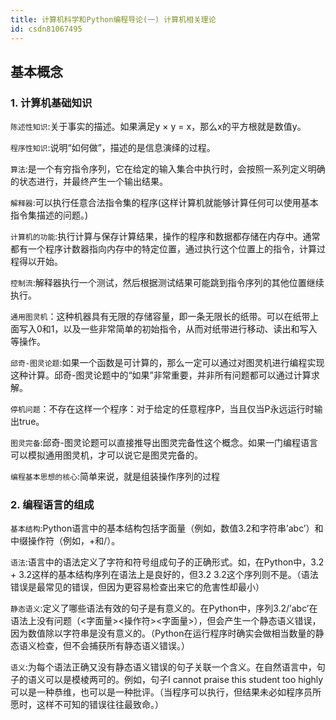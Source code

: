 ```yaml
---
title: 计算机科学和Python编程导论(一) 计算机相关理论
id: csdn81067495
---
```


## 基本概念

### 1\. 计算机基础知识

`陈述性知识`:关于事实的描述。如果满足y × y = x，那么x的平方根就是数值y。

`程序性知识`:说明“如何做”，描述的是信息演绎的过程。

`算法`:是一个有穷指令序列，它在给定的输入集合中执行时，会按照一系列定义明确的状态进行，并最终产生一个输出结果。

`解释器`:可以执行任意合法指令集的程序(这样计算机就能够计算任何可以使用基本指令集描述的问题。)

`计算机的功能`:执行计算与保存计算结果，操作的程序和数据都存储在内存中。通常都有一个程序计数器指向内存中的特定位置，通过执行这个位置上的指令，计算过程得以开始。

`控制流`:解释器执行一个测试，然后根据测试结果可能跳到指令序列的其他位置继续执行。

`通用图灵机`：这种机器具有无限的存储容量，即一条无限长的纸带。可以在纸带上面写入0和1，以及一些非常简单的初始指令，从而对纸带进行移动、读出和写入等操作。

`邱奇-图灵论题`:如果一个函数是可计算的，那么一定可以通过对图灵机进行编程实现这种计算。邱奇-图灵论题中的“如果”非常重要，并非所有问题都可以通过计算求解。

`停机问题`：不存在这样一个程序：对于给定的任意程序P，当且仅当P永远运行时输出true。

`图灵完备`:邱奇-图灵论题可以直接推导出图灵完备性这个概念。如果一门编程语言可以模拟通用图灵机，才可以说它是图灵完备的。

`编程基本思想的核心`:简单来说，就是组装操作序列的过程

### 2\. 编程语言的组成

`基本结构`:Python语言中的基本结构包括字面量（例如，数值3.2和字符串’abc’）和中缀操作符（例如，+和/）。

`语法`:语言中的语法定义了字符和符号组成句子的正确形式。如，在Python中，3.2 + 3.2这样的基本结构序列在语法上是良好的，但3.2 3.2这个序列则不是。（语法错误是最常见的错误，但因为更容易检查出来它的危害性却最小）

`静态语义`:定义了哪些语法有效的句子是有意义的。在Python中，序列3.2/’abc’在语法上没有问题（<字面量><操作符><字面量>），但会产生一个静态语义错误，因为数值除以字符串是没有意义的。（Python在运行程序时确实会做相当数量的静态语义检查，但不会捕获所有静态语义错误。）

`语义`:为每个语法正确又没有静态语义错误的句子关联一个含义。在自然语言中，句子的语义可以是模棱两可的。例如，句子I cannot praise this student too highly可以是一种恭维，也可以是一种批评。（当程序可以执行，但结果未必如程序员所愿时，这样不可知的错误往往最致命。）